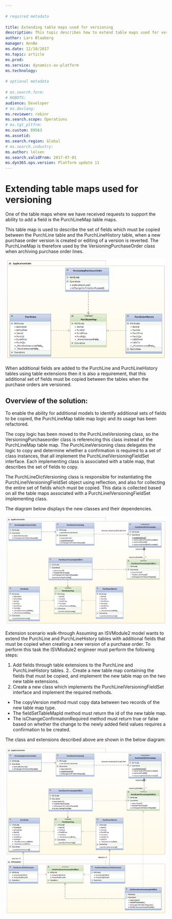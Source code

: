 ```yaml
---

# required metadata

title: Extending table maps used for versioning
description: This topic describes how to extend table maps used for versioning.
author: Lars Blaaberg
manager: AnnBe
ms.date: 12/10/2017
ms.topic: article
ms.prod: 
ms.service: dynamics-ax-platform
ms.technology: 

# optional metadata

# ms.search.form: 
# ROBOTS: 
audience: Developer
# ms.devlang: 
ms.reviewer: robinr
ms.search.scope: Operations
# ms.tgt_pltfrm: 
ms.custom: 89563
ms.assetid: 
ms.search.region: Global
# ms.search.industry: 
ms.author: lolsen
ms.search.validFrom: 2017-07-01
ms.dyn365.ops.version: Platform update 11
---
```


# Extending table maps used for versioning

One of the table maps where we have received requests to support the ability to add a field is the PurchLineMap table maps.

This table map is used to describe the set of fields which must be copied between the PurchLine table and the PurchLineHistory table, when a new purchase order version is created or editing of a version is reverted. The PurchLineMap is therefore used by the VersioningPurchaseOrder class when archiving purchase order lines.

![VersioningPurchaseOrder](media/MapsWithVersioning1.png)

When additional fields are added to the PurchLine and PurchLineHistory tables using table extensions then it is also a requirement, that this additional set of fields must be copied between the tables when the purchase orders are versioned.

## Overview of the solution:

To enable the ability for additional models to identify additional sets of fields to be copied, the PurchLineMap table map logic and its usage has been refactored.

The copy logic has been moved to the PurchLineVersioning class, so the VersioningPurchaseorder class is referencing this class instead of the PurchLineMap table map. The PurchLineVersioning class delegates the logic to copy and determine whether a confirmation is required to a set of class instances, that all implement the PurchLineIVersioningFieldSet interface. Each implementing class is associated with a table map, that describes the set of fields to copy.

The PurchLineDictVersioning class is responsible for instantiating the PurchLineIVersioningFieldSet object using reflection, and also for collecting the entire set of fields which must be copied. This data is collected based on all the table maps associated with a PurchLineIVersioningFieldSet implementing class.

The diagram below displays the new classes and their dependencies.

![Solution](media/MapsWithVersioning2.png)

Extension scenario walk-through
Assuming an ISVModule2 model wants to extend the PurchLine and PurchLineHistory tables with additional fields that must be copied when creating a new version of a purchase order.
To perform this task the ISVModule2 engineer must perform the following steps:
1. Add fields through table extensions to the PurchLine and PurchLineHistory tables.
2.. Create a new table map containing the fields that must be copied, and implement the new table map on the two new table extensions.
3. Create a new class which implements the PurchLineIVersioningFieldSet interface and implement the required methods.
  - The copyVersion method must copy data between two records of the new table map type.
  - The fieldSetTableMapId method must return the id of the new table map.
  - The isChangeConfirmationRequired method must return true or false based on whether the change to the newly added field values requires a confirmation to be created.

The class and extensions described above are shown in the below diagram:

![MapClassExtensions](media/MapsWithVersioning3.png)

